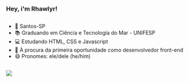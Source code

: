### Hey, i'm Rhawlyr!
##

- 📍 Santos-SP
- 📚 Graduando em Ciência e Tecnologia do Mar - UNIFESP
- 💻 Estudando HTML, CSS e Javascript
- 💼 À procura da primeira oportunidade como desenvolvedor front-end
- 😄 Pronomes: ele/dele (he/him)

##

<a href="https://www.linkedin.com/in/rhawlyr/" target="_blank"><img src="https://img.shields.io/badge/-LinkedIn-%230077B5?style=for-the-badge&logo=linkedin&logoColor=white" target="_blank"></a> 

